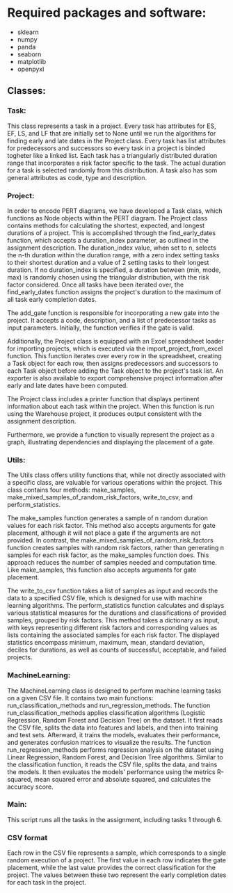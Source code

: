 # Required packages and software:
- sklearn 
- numpy
- panda
- seaborn
- matplotlib
- openpyxl

## Classes:
### Task: 		    
This class represents a task in a project. Every task has attributes for ES, EF, LS, and LF that are initially set to None until we run the algorithms for finding early and late dates in the Project class. Every task has list attributes for predecessors and successors so every task in a project is binded togheter like a linked list. Each task has a triangularly distributed duration range that incorporates a risk factor specific to the task. The actual duration for a task is selected randomly from this distribution. A task also has som general attributes as code, type and description.
### Project: 		    
In order to encode PERT diagrams, we have developed a Task class, which functions as Node objects within the PERT diagram. The Project class contains methods for calculating the shortest, expected, and longest durations of a project. This is accomplished through the find_early_dates function, which accepts a duration_index parameter, as outlined in the assignment description. The duration_index value, when set to n, selects the n-th duration within the duration range, with a zero index setting tasks to their shortest duration and a value of 2 setting tasks to their longest duration. If no duration_index is specified, a duration between (min, mode, max) is randomly chosen using the triangular distribution, with the risk factor considered. Once all tasks have been iterated over, the find_early_dates function assigns the project's duration to the maximum of all task early completion dates.

The add_gate function is responsible for incorporating a new gate into the project. It accepts a code, description, and a list of predecessor tasks as input parameters. Initially, the function verifies if the gate is valid.

Additionally, the Project class is equipped with an Excel spreadsheet loader for importing projects, which is executed via the import_project_from_excel function. This function iterates over every row in the spreadsheet, creating a Task object for each row, then assigns predecessors and successors to each Task object before adding the Task object to the project's task list. An exporter is also available to export comprehensive project information after early and late dates have been computed.

The Project class includes a printer function that displays pertinent information about each task within the project. When this function is run using the Warehouse project, it produces output consistent with the assignment description.

Furthermore, we provide a function to visually represent the project as a graph, illustrating dependencies and displaying the placement of a gate.

### Utils: 	        
The Utils class offers utility functions that, while not directly associated with a specific class, are valuable for various operations within the project. This class contains four methods: make_samples, make_mixed_samples_of_random_risk_factors, write_to_csv, and perform_statistics.

The make_samples function generates a sample of n random duration values for each risk factor. This method also accepts arguments for gate placement, although it will not place a gate if the arguments are not provided. In contrast, the make_mixed_samples_of_random_risk_factors function creates samples with random risk factors, rather than generating n samples for each risk factor, as the make_samples function does. This approach reduces the number of samples needed and computation time. Like make_samples, this function also accepts arguments for gate placement.

The write_to_csv function takes a list of samples as input and records the data to a specified CSV file, which is designed for use with machine learning algorithms. The perform_statistics function calculates and displays various statistical measures for the durations and classifications of provided samples, grouped by risk factors. This method takes a dictionary as input, with keys representing different risk factors and corresponding values as lists containing the associated samples for each risk factor. The displayed statistics encompass minimum, maximum, mean, standard deviation, deciles for durations, as well as counts of successful, acceptable, and failed projects.

### MachineLearning:	
The MachineLearning class is designed to perform machine learning tasks on a given CSV file. It contains two main functions: run_classification_methods and run_regression_methods. The function run_classification_methods applies classification algorithms (Logistic Regression, Random Forest and Decision Tree) on the dataset. It first reads the CSV file, splits the data into features and labels, and then into training and test sets. Afterward, it trains the models, evaluates their performance, and generates confusion matrices to visualize the results. The function run_regression_methods performs regression analysis on the dataset using Linear Regression, Random Forest, and Decision Tree algorithms. Similar to the classification function, it reads the CSV file, splits the data, and trains the models. It then evaluates the models' performance using the metrics R-squared, mean squared error and absolute squared, and calculates the accuracy score.
### Main: 	        
This script runs all the tasks in the assignment, including tasks 1 through 6. 

### CSV format
Each row in the CSV file represents a sample, which corresponds to a single random execution of a project. The first value in each row indicates the gate placement, while the last value provides the correct classification for the project. The values between these two represent the early completion dates for each task in the project.
